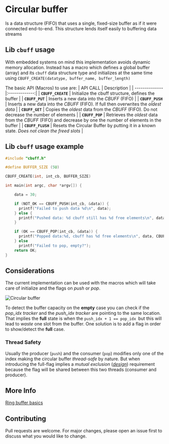 # Circular buffer

Is a data structure (FIFO) that uses a single, fixed-size buffer as if it were connected end-to-end. This structure lends itself easily to buffering data streams

## Lib `cbuff` usage
With embedded systems on mind this implementation avoids dynamic memory allocation. Instead has a macro which defines a global buffer (array) and its `cbuff` data structure type and initializes at the same time using `CBUFF_CREATE(datatype, buffer_name, buffer_length)`

The basic API (Macros) to use are:
| API CALL       | Description   |
| -------------- |:-------------:|
| **`CBUFF_CREATE`** | Initialize the cbuff structure, defines the buffer |
| **`CBUFF_PUT`**  | Inserts a new data into the *CBUFF* (FIFO) |
| **`CBUFF_PUSH`** | Inserts a new data into the *CBUFF* (FIFO). If full then overwrites the _oldest data_ |
| **`CBUFF_GET`**  | Copies the _oldest_ data from the *CBUFF* (FIFO). Do not decrease the number of elements |
| **`CBUFF_POP`**  | Retrieves the _oldest_ data from the *CBUFF* (FIFO) and decrease by one the number of elements in the buffer |
| **`CBUFF_FLUSH`** | Resets the Circular Buffer by putting it in a known state. *Does not clean the freed slots* |

## Lib `cbuff` usage example

```c
#include "cbuff.h"

#define BUFFER_SIZE (5U)

CBUFF_CREATE(int, int_cb, BUFFER_SIZE)

int main(int argc, char *argv[]) {

    data = 30;

    if (NOT_OK == CBUFF_PUSH(int_cb, &data)) {
      printf("Failed to push data %d\n", data);
    } else {
      printf("Pushed data: %d cbuff still has %d free elements\n", data, CBUFF_FREE_SPACES(int_cb));
    }

    if (OK == CBUFF_POP(int_cb, &data)) {
      printf("Popped data:%d, cbuff has %d free elements\n", data, CBUFF_FREE_SPACES(int_cb));
    } else
      printf("Failed to pop, empty?");
    return OK;
}
```

## Considerations
The current implementation can be used with the macros which will take care of initialize and the flags on *push* or *pop*.

![Circular buffer](https://upload.wikimedia.org/wikipedia/commons/thumb/f/fd/Circular_Buffer_Animation.gif/400px-Circular_Buffer_Animation.gif)

To detect the buffer capacity on the **empty** case you can check if the *pop_idx tracker* and the *push_idx tracker* are pointing to the same location. That implies the **full** state is when the `push_idx + 1 == pop_idx `but this will lead to _waste_ one slot from the buffer. One solution is to add a flag in order to show/detect the **full** case.

### Thread Safety
Usually the producer (`push`) and the consumer (`pop`) modifies only one of the index making the circular buffer *thread-safe* by nature. But when introducing the full-flag implies a _mutual exclusion_ ([_design_](https://www.codeproject.com/Articles/43510/Lock-Free-Single-Producer-Single-Consumer-Circular#heading_atomic_operations)) requirement because the flag will be shared between this two threads (consumer and producer).

## More Info
[Ring buffer basics](https://www.embedded.com/ring-buffer-basics/)

## Contributing

Pull requests are welcome. For major changes, please open an issue first
to discuss what you would like to change.
